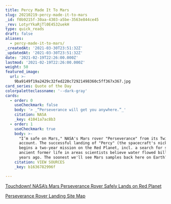 ```yaml
---
title: Percy Made It To Mars
slug: 20210219-percy-made-it-to-mars
_id: f0b9215f-30aa-4303-a5be-3563e844ce45
_rev: LotyrYkaRjTl0E4532uekH
type: quick_reads
draft: false
aliases:
  - percy-made-it-to-mars/
_createdAt: '2021-03-30T23:51:32Z'
_updatedAt: '2021-03-30T23:51:32Z'
date: '2021-02-19T22:26:00.000Z'
lastmod: '2021-02-19T22:26:00.000Z'
weight: 50
featured_image:
  url: >-
    9ba9149f19a2429c32fed220c72921498360c5ff367x367.jpg
card_series: Quote of the Day
colorpaletteclassname: '--dark-gray'
cards:
  - order: 0
    useCheckmark: false
    body: '> _“Perseverance will get you anywhere.”_'
    citation: NASA
    _key: 41041a7ac8b3
  - order: 1
    useCheckmark: true
    body: >-
      "I’m safe on Mars," NASA's Mars rover "Perseverance" from its Twitter
      account. The successful landing of "Percy" (the spacecraft's nickname)
      begins a two-year mission on the Red Planet, incl. a search for signs of
      ancient former life in areas scientists believe water flowed billions of
      years ago. The soonest we'll see Mars samples back here on Earth? 2031.
    citation: VIEW SOURCES
    _key: b1636782996f

---
```

[Touchdown! NASA’s Mars Perseverance Rover Safely Lands on Red Planet](https://mars.nasa.gov/news/8865/touchdown-nasas-mars-perseverance-rover-safely-lands-on-red-planet/)

[Perseverance Rover Landing Site Map](https://mars.nasa.gov/mars2020/mission/where-is-the-rover/)